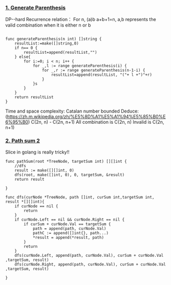 ### [1. Generate Parenthesis](https://leetcode.com/problems/generate-parentheses/)

DP--hard
Recurrence relation：
For n, (a)b a+b+1=n, a,b represents the valid combination when it is either n or b
```

func generateParenthesis(n int) []string {
    resultList:=make([]string,0)
    if n== 0 {
        resultList=append(resultList,"")
    } else{
        for i:=0; i < n; i++ {
            for _,l := range generateParenthesis(i) {
                for _,r := range generateParenthesis(n-1-i) {
                    resultList=append(resultList, "("+ l +")"+r)
                }
            }s
        }
    }
    return resultList
}

```
Time and space complexity: Catalan number bounded
Deduce:(https://zh.m.wikipedia.org/zh/%E5%8D%A1%E5%A1%94%E5%85%B0%E6%95%B0)
 C(2n, n) - C(2n, n+1)
All combination is C(2n, n)
Invalid is C(2n, n+1)


### [2. Path sum 2](https://leetcode.com/problems/path-sum-ii/)
Slice in golang is really tricky!!

```
func pathSum(root *TreeNode, targetSum int) [][]int {
    //dfs
    result := make([][]int, 0)
    dfs(root, make([]int, 0), 0, targetSum, &result)
    return result
    
}

func dfs(curNode *TreeNode, path []int, curSum int,targetSum int, result *[][]int){
    if curNode == nil {
        return
    }
    if curNode.Left == nil && curNode.Right == nil {
        if curSum + curNode.Val == targetSum {
            path = append(path, curNode.Val)
            pathC := append([]int{}, path...)
            *result = append(*result, path)
        }
        return
    }
    dfs(curNode.Left, append(path, curNode.Val), curSum + curNode.Val ,targetSum, result)
    dfs(curNode.Right, append(path, curNode.Val), curSum + curNode.Val ,targetSum, result)
    
}

```